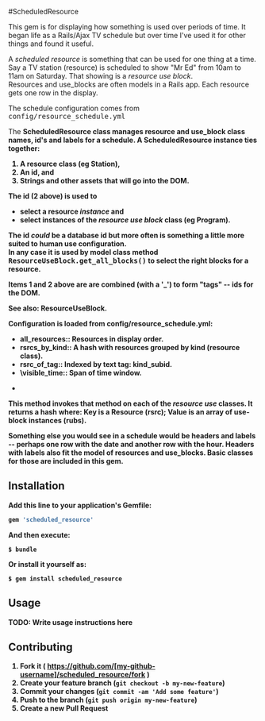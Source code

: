 #ScheduledResource

This gem is for displaying how something is used over periods of time.
It began life as a Rails/Ajax TV schedule but over time I've used it for
other things and found it useful.

A _scheduled resource_ is something that can be used for one thing at a time.  Say a TV station
(resource) is scheduled to show "Mr Ed" from 10am to 11am on Saturday.  That showing is a _resource use block_.  
Resources and use_blocks are often models in a Rails app.  Each resource gets one row in the display.

The schedule configuration comes from <tt>config/resource_schedule.yml</tt>




The <b>ScheduledResource<b> class manages resource and use_block class names, id's and labels for a schedule.  A ScheduledResource instance ties together:

 1. A resource class (eg Station),
 2. An id, and
 3. Strings and other assets that will go into the DOM.

The id (2 above) is used to
  - select a resource <em>instance</em> and
  - select instances of the <em>resource use block</em> class (eg Program).

The id <em>could</em> be a database id but more often is something a little more suited to human use configuration.  
In any case it is used by model class method
<tt>ResourceUseBlock.get_all_blocks()</tt> to select the right blocks for a resource.

Items 1 and 2 above are are combined (with a '_') to form "tags" -- ids for the DOM.

See also:              ResourceUseBlock.



Configuration is loaded from config/resource_schedule.yml:
 - all_resources::      Resources in display order.
 - rsrcs_by_kind::      A hash with resources grouped by kind (resource class).
 - rsrc_of_tag::        Indexed by text tag: kind_subid.
 - \visible_time::       Span of time window.
+


This method invokes that method on each of the <em>resource use</em>
classes.  It returns a hash where:
  Key     is a Resource (rsrc);
  Value   is an array of use-block instances (rubs).


Something else you would see in a schedule would be headers and labels
-- perhaps one row with the date and another row with the hour.
Headers with labels also fit the model of resources and use_blocks.
Basic classes for those are included in this gem.




## Installation

Add this line to your application's Gemfile:

```ruby
gem 'scheduled_resource'
```

And then execute:

    $ bundle

Or install it yourself as:

    $ gem install scheduled_resource

## Usage

TODO: Write usage instructions here

## Contributing

1. Fork it ( https://github.com/[my-github-username]/scheduled_resource/fork )
2. Create your feature branch (`git checkout -b my-new-feature`)
3. Commit your changes (`git commit -am 'Add some feature'`)
4. Push to the branch (`git push origin my-new-feature`)
5. Create a new Pull Request

